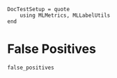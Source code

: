 ```@meta
DocTestSetup = quote
    using MLMetrics, MLLabelUtils
end
```

# False Positives

```@docs
false_positives
```
